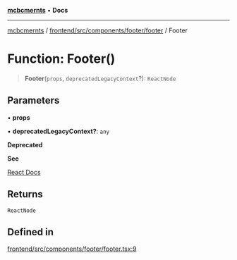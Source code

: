 [**mcbcmernts**](../../../../../../README.md) • **Docs**

---

[mcbcmernts](../../../../../../modules.md) /
[frontend/src/components/footer/footer](../README.md) / Footer

# Function: Footer()

> **Footer**(`props`, `deprecatedLegacyContext`?): `ReactNode`

## Parameters

• **props**

• **deprecatedLegacyContext?**: `any`

**Deprecated**

**See**

[React Docs](https://legacy.reactjs.org/docs/legacy-context.html#referencing-context-in-lifecycle-methods)

## Returns

`ReactNode`

## Defined in

[frontend/src/components/footer/footer.tsx:9](https://github.com/Data-Point-Solutions/mcbcMERNts/blob/e780d98cfaad9d8ffef43e14c4890a3da759d36d/frontend/src/components/footer/footer.tsx#L9)
